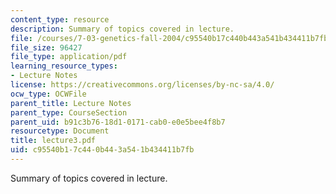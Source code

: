 ```yaml
---
content_type: resource
description: Summary of topics covered in lecture.
file: /courses/7-03-genetics-fall-2004/c95540b17c440b443a541b434411b7fb_lecture3.pdf
file_size: 96427
file_type: application/pdf
learning_resource_types:
- Lecture Notes
license: https://creativecommons.org/licenses/by-nc-sa/4.0/
ocw_type: OCWFile
parent_title: Lecture Notes
parent_type: CourseSection
parent_uid: b91c3b76-18d1-0171-cab0-e0e5bee4f8b7
resourcetype: Document
title: lecture3.pdf
uid: c95540b1-7c44-0b44-3a54-1b434411b7fb
---
```

Summary of topics covered in lecture.
